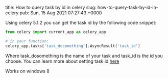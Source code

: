 title: How to query task by id in celery
slug: how-to-query-task-by-id-in-celery
pub: Sun, 15 Aug 2021 07:27:43 +0000

Using celery 5.1.2 you can get the task id by the following code snippet:


```python
from celery import current_app as celery_app

# in your function:
celery_app.tasks['task_dosomething'].AsyncResult('task_id')


```


Where task\_dosomething is the name of your task and task\_id is the id you choose. You can learn more about setting task id [here](https://www.pythonkitchen.com/how-to-set-task-id-in-celery/)

Works on windows 8
